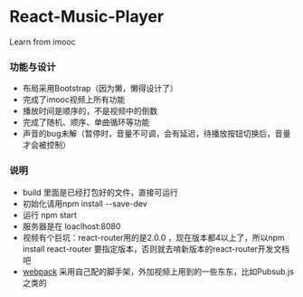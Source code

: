 # React-Music-Player
Learn from imooc
### 功能与设计
* 布局采用Bootstrap（因为懒，懒得设计了）
* 完成了imooc视频上所有功能
* 播放时间是顺序的，不是视频中的倒数
* 完成了随机、顺序、单曲循环等功能
* 声音的bug未解（暂停时，音量不可调，会有延迟，待播放按钮切换后，音量才会被控制）
### 说明
* build 里面是已经打包好的文件，直接可运行
* 初始化请用npm install --save-dev
* 运行 npm start 
* 服务器是在 loaclhost:8080
* 视频有个巨坑：react-router用的是2.0.0 ，现在版本都4以上了，所以npm install react-router 要指定版本，否则就去啃新版本的react-router开发文档吧
* [webpack](https://coding.net/u/Dcison/p/webpack/git) 采用自己配的脚手架，外加视频上用到的一些东东，比如Pubsub.js之类的
